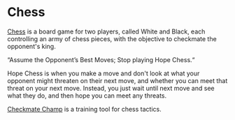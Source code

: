 # Chess

[Chess](https://en.wikipedia.org/wiki/Chess) is a board game for two players, called White and Black, each controlling an army of chess pieces, with the objective to checkmate the opponent's king.

“Assume the Opponent’s Best Moves; Stop playing Hope Chess.“

Hope Chess is when you make a move and don't look at what your opponent might threaten on their next move, and whether you can meet that threat on your next move. Instead, you just wait until next move and see what they do, and then hope you can meet any threats.

[Checkmate Champ](https://www.checkmatechamp.net) is a training tool for chess tactics.
